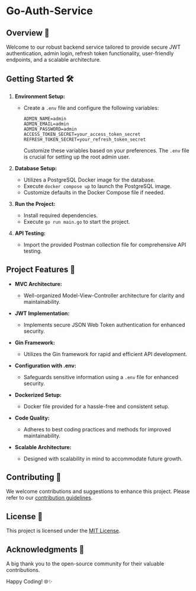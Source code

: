 # Go-Auth-Service

## Overview 🚀

Welcome to our robust backend service tailored to provide secure JWT authentication, admin login, refresh token functionality, user-friendly endpoints, and a scalable architecture.

## Getting Started 🛠️

1. **Environment Setup:**
   - Create a `.env` file and configure the following variables:
     ```env
     ADMIN_NAME=admin
     ADMIN_EMAIL=admin
     ADMIN_PASSWORD=admin
     ACCESS_TOKEN_SECRET=your_access_token_secret
     REFRESH_TOKEN_SECRET=your_refresh_token_secret
     ```
     Customize these variables based on your preferences. The `.env` file is crucial for setting up the root admin user.

2. **Database Setup:**
   - Utilizes a PostgreSQL Docker image for the database.
   - Execute `docker compose up` to launch the PostgreSQL image.
   - Customize defaults in the Docker Compose file if needed.

3. **Run the Project:**
   - Install required dependencies.
   - Execute `go run main.go` to start the project.

4. **API Testing:**
   - Import the provided Postman collection file for comprehensive API testing.

## Project Features 🌟

- **MVC Architecture:**
  - Well-organized Model-View-Controller architecture for clarity and maintainability.

- **JWT Implementation:**
  - Implements secure JSON Web Token authentication for enhanced security.

- **Gin Framework:**
  - Utilizes the Gin framework for rapid and efficient API development.

- **Configuration with .env:**
  - Safeguards sensitive information using a `.env` file for enhanced security.

- **Dockerized Setup:**
  - Docker file provided for a hassle-free and consistent setup.

- **Code Quality:**
  - Adheres to best coding practices and methods for improved maintainability.

- **Scalable Architecture:**
  - Designed with scalability in mind to accommodate future growth.

## Contributing 🤝

We welcome contributions and suggestions to enhance this project. Please refer to our [contribution guidelines](CONTRIBUTING.md).

## License 📄

This project is licensed under the [MIT License](LICENSE).

## Acknowledgments 🙌

A big thank you to the open-source community for their valuable contributions.

Happy Coding! 🌐✨
